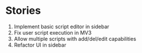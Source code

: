 # Stories

1. Implement basic script editor in sidebar
2. Fix user script execution in MV3
3. Allow multiple scripts with add/del/edit capabilities
4. Refactor UI in sidebar
